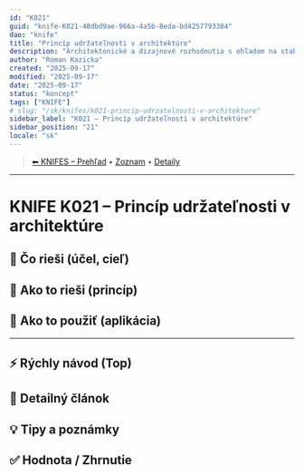 ```yaml
---
id: "K021"
guid: "knife-K021-48dbd9ae-966a-4a5b-8eda-bd4257793384"
dao: "knife"
title: "Princíp udržateľnosti v architektúre"
description: "Architektonické a dizajnové rozhodnutia s ohľadom na stabilitu a dlhodobosť"
author: "Roman Kazicka"
created: "2025-09-17"
modified: "2025-09-17"
date: "2025-09-17"
status: "koncept"
tags: ["KNIFE"]
# slug: "/sk/knifes/k021-princip-udrzatelnosti-v-architekture"
sidebar_label: "K021 – Princíp udržateľnosti v architektúre"
sidebar_position: "21"
locale: "sk"
---
```

<!-- body:start -->

<!-- nav:knifes -->
> [⬅ KNIFES – Prehľad](../overview.md) • [Zoznam](../KNIFE_Overview_List.md) • [Detaily](../KNIFE_Overview_Details.md)
---
# KNIFE K021 – Princíp udržateľnosti v architektúre

## 🎯 Čo rieši (účel, cieľ)

## 🧩 Ako to rieši (princíp)

## 🧪 Ako to použiť (aplikácia)

---

## ⚡ Rýchly návod (Top)

## 📜 Detailný článok

## 💡 Tipy a poznámky

## ✅ Hodnota / Zhrnutie
